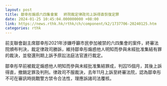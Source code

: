 ```yaml
---
layout: post
title: 鄒幸彤煽惑六四集會案 　終院裁定律政司上訴得直恢復定罪
date: 2024-01-25 10:45:04.000000000 +08:00
link: https://news.rthk.hk/rthk/ch/component/k2/1737706-20240125.htm
categories: rthk
---
```


前支聯會副主席鄒幸彤2021年涉嫌呼籲市民參加被禁的六四集會的案件，終審法院頒布判決，裁定律政司勝訴，維持鄒幸彤煽惑他人明知而參與未經批准集結有罪的裁決，並發還刑期上訴予原訟法庭法官進行裁定。

鄒幸彤早前被裁定煽惑他人明知而參與未經批准集結罪成，判囚15個月，其後上訴得直，撤銷定罪及判刑。律政司不服裁決，去年11月上訴至終審法院，認為鄒幸彤不可在審訊時挑戰警方禁令合法性，理應訴諸司法覆核。
